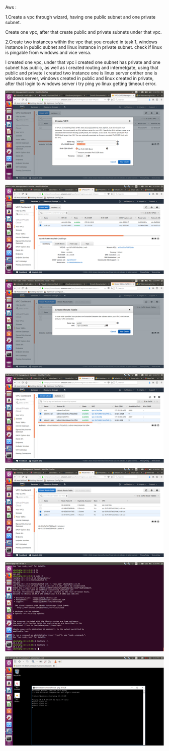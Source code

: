 Aws :

1.Create a vpc through wizard, having one public subnet and one private subnet.

Create one vpc, after that create public and private subnets under that vpc.



2.Create two instances within the vpc that you created in task 1, windows instance in public subnet and linux instance in private subnet. check if linux is pingable from windows and vice versa.

I created one vpc, under that vpc i created one subnet has private and one subnet has public, as well as i created routing and internetgate, using that public and private i created two instance one is linux server onther one is windows server, windows created in public and linux created in private, after that login to windows server i try ping yo linux getting timeout error.

![vpc](https://github.com/malli2221/ops/blob/master/img23/vpc12018-07-23%2015-32-09.png)

![vpc](https://github.com/malli2221/ops/blob/master/img23/vpc2%202018-07-23%2018-33-18.png)

![vpc](https://github.com/malli2221/ops/blob/master/img23/vpc%20rou1%202018-07-23%2015-50-09.png)

![vpc](https://github.com/malli2221/ops/blob/master/img23/subnet1%202018-07-23%2018-33-38.png)

![vpc](https://github.com/malli2221/ops/blob/master/img23/%20route%202018-07-23%2018-34-00.png)

![vpc](https://github.com/malli2221/ops/blob/master/img23/ubuntu%202018-07-23%2018-34-48.png)

![vpc](https://github.com/malli2221/ops/blob/master/img23/window1%202018-07-23%2018-23-40.png)
